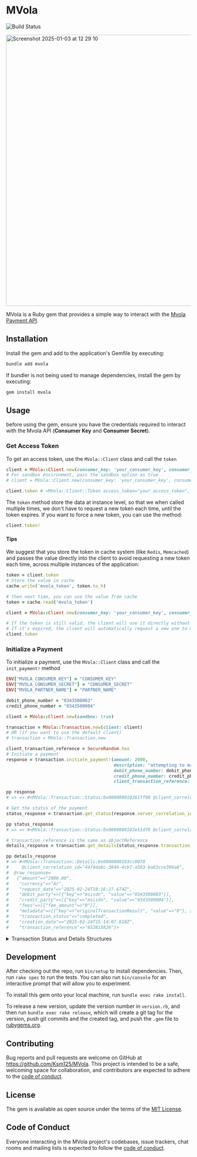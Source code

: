 # MVola

![Build Status](https://github.com/Ksm125/mvola/actions/workflows/ruby.yml/badge.svg)

<img width="739" alt="Screenshot 2025-01-03 at 12 29 10" src="https://github.com/user-attachments/assets/2cb4f056-cf50-48df-a88b-7797bb289719" />


MVola is a Ruby gem that provides a simple way to interact with the [Mvola Payment API](https://mvola.mg/).

## Installation

Install the gem and add to the application's Gemfile by executing:

```bash
bundle add mvola
```

If bundler is not being used to manage dependencies, install the gem by executing:

```bash
gem install mvola
```

## Usage

before using the gem, ensure you have the credentials required to interact with the Mvola API (**Consumer Key** and **Consumer Secret**).

### Get Access Token

To get an access token, use the `MVola::Client` class and call the `token`

```ruby
client = MVola::Client.new(consumer_key: 'your_consumer_key', consumer_secret: 'your_consumer_secret')
# For sandbox environment, pass the sandbox option as true
# client = MVola::Client.new(consumer_key: 'your_consumer_key', consumer_secret: 'your_consumer_secret', sandbox: true)

client.token # <MVola::Client::Token access_token="your_access_token", token_type="Bearer", expires_at=2024-12-30 16:19:42 +0100, scope="EXT_INT_MVOLA_SCOPE">
```

The `token` method store the data at instance level, so that we when called multiple times, we don't have to request a new token each time, until the token expires.
If you want to force a new token, you can use the method:
```ruby
client.token!
```

#### Tips

We suggest that you store the token in cache system (like `Redis`, `Memcached`) and passes the value directly
into the client to avoid requesting a new token each time, across multiple instances of the application:

```ruby
token = client.token
# Store the value in cache
cache.write('mvola_token', token.to_h)

# then next time, you can use the value from cache
token = cache.read('mvola_token')

client = MVola::Client.new(consumer_key: 'your_consumer_key', consumer_secret: 'your_consumer_secret', token: token)

# If the token is still valid, the client will use it directly without requesting a new one.
# If it's expired, the client will automatically request a new one to make a request.
client.token
```

### Initialize a Payment

To initialize a payment, use the `MVola::Client` class and call the `init_payment!` method

```ruby
ENV["MVOLA_CONSUMER_KEY"] = "CONSUMER_KEY"
ENV["MVOLA_CONSUMER_SECRET"] = "CONSUMER_SECRET"
ENV["MVOLA_PARTNER_NAME"] = "PARTNER_NAME"

debit_phone_number = "0343500003"
credit_phone_number = "0343500004"

client = MVola::Client.new(sandbox: true)

transaction = MVola::Transaction.new(client: client)
# OR (if you want to use the default client)
# transaction = MVola::Transaction.new

client_transaction_reference = SecureRandom.hex
# Initiate a payment
response = transaction.initiate_payment!(amount: 2000,
                                         description: "attempting to make a test payment",
                                         debit_phone_number: debit_phone_number,
                                         credit_phone_number: credit_phone_number,
                                         client_transaction_reference: client_transaction_reference)

pp response
# => => #<MVola::Transaction::Status:0x000000010361ff90 @client_correlation_id="a029c8fa-d08f-4fd6-a62b-b53e419b3abe", @raw_response={"status"=>"pending", "serverCorrelationId"=>"3d894c69-d6c7-4ed7-8387-95351fb79657", "notificationMethod"=>"polling"}>

# Get the status of the payment
status_response = transaction.get_status(response.server_correlation_id)

pp status_response
# => => #<MVola::Transaction::Status:0x0000000103e51df8 @client_correlation_id="d6670863-b5a8-4998-8211-47c49498b466", @raw_response={"status"=>"completed", "serverCorrelationId"=>"3d894c69-d6c7-4ed7-8387-95351fb79657", "notificationMethod"=>"polling", "objectReference"=>"653815820"}>

# transaction_reference is the same as objectReference
details_response = transaction.get_details(status_response.transaction_reference)

pp details_response
# => #<MVola::Transaction::Details:0x0000000103cc0070
#     @client_correlation_id="44f4da6c-3844-4cb7-a563-bab3cce396a6",
#  @raw_response=
#   {"amount"=>"2000.00",
#    "currency"=>"Ar",
#    "request_date"=>"2025-02-24T18:16:27.674Z",
#    "debit_party"=>[{"key"=>"msisdn", "value"=>"0343500003"}],
#    "credit_party"=>[{"key"=>"msisdn", "value"=>"0343500004"}],
#    "fees"=>[{"fee_amount"=>"0"}],
#    "metadata"=>[{"key"=>"originalTransactionResult", "value"=>"0"}, {"key"=>"originalTransactionResultDesc", "value"=>"0"}],
#    "transaction_status"=>"completed",
#    "creation_date"=>"2025-02-24T15:14:07.810Z",
#    "transaction_reference"=>"653815826"}>

```

<details>

  <summary>Transaction Status and Details Structures</summary>

The `MVola::Transaction::Status` and `MVola::Transaction::Details` classes provide detailed information about transactions and their statuses.

### MVola::Transaction::Status

The `MVola::Transaction::Status` class provides information about the status of a transaction.

It includes the following attributes:

- `client_correlation_id`: A unique identifier for the client request.
- `raw_response`: The raw response from the MVola API, which includes:
  - `status`: The status of the transaction ("pending", "completed", "failed").
  - `serverCorrelationId`: A unique identifier for the server request.
  - `notificationMethod`: The method used for notifications (e.g., "polling").
  - `objectReference`: A reference to the transaction object.

### MVola::Transaction::Details

The `MVola::Transaction::Details` class provides detailed information about a transaction.

It includes the following attributes:

- `client_correlation_id`: A unique identifier for the client request.
- `raw_response`: The raw response from the MVola API, which includes:
  - `amount`: The amount of the transaction.
  - `currency`: The currency of the transaction.
  - `request_date`: The date the transaction was requested.
  - `debit_party`: Information about the debit party (e.g., phone number).
  - `credit_party`: Information about the credit party (e.g., phone number).
  - `fees`: Any fees associated with the transaction.
  - `metadata`: Additional metadata about the transaction.
  - `transaction_status`: The status of the transaction ("completed", "failed").
  - `creation_date`: The date the transaction was created.
  - `transaction_reference`: A reference to the transaction.

</details>

## Development

After checking out the repo, run `bin/setup` to install dependencies. Then, run `rake spec` to run the tests.
You can also run `bin/console` for an interactive prompt that will allow you to experiment.

To install this gem onto your local machine, run `bundle exec rake install`.

To release a new version, update the version number in `version.rb`, and then run `bundle exec rake release`, which will create a git tag for the version, push git commits and the created tag, and push the `.gem` file to [rubygems.org](https://rubygems.org).

## Contributing

Bug reports and pull requests are welcome on GitHub at https://github.com/Ksm125/MVola.
This project is intended to be a safe, welcoming space for collaboration, and contributors are expected to adhere to the [code of conduct](https://github.com/Ksm125/MVola/blob/main/CODE_OF_CONDUCT.md).

## License

The gem is available as open source under the terms of the [MIT License](https://opensource.org/licenses/MIT).

## Code of Conduct

Everyone interacting in the MVola project's codebases, issue trackers, chat rooms and mailing lists is expected to follow the [code of conduct](https://github.com/[USERNAME]/MVola/blob/main/CODE_OF_CONDUCT.md).
